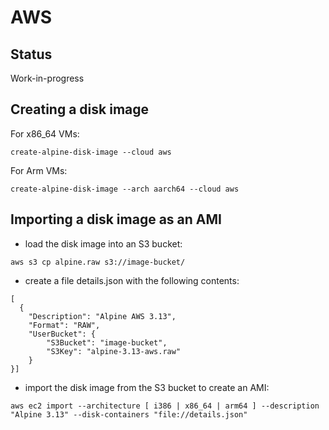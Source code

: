 # AWS

## Status

Work-in-progress

## Creating a disk image

For x86_64 VMs:

```
create-alpine-disk-image --cloud aws
```

For Arm VMs:

```
create-alpine-disk-image --arch aarch64 --cloud aws
```

## Importing a disk image as an AMI

- load the disk image into an S3 bucket:
```
aws s3 cp alpine.raw s3://image-bucket/
```
- create a file details.json with the following contents:
```
[
  {
    "Description": "Alpine AWS 3.13",
    "Format": "RAW",
    "UserBucket": {
        "S3Bucket": "image-bucket",
        "S3Key": "alpine-3.13-aws.raw"
    }
}]
```
- import the disk image from the S3 bucket to create an AMI:
```
aws ec2 import --architecture [ i386 | x86_64 | arm64 ] --description "Alpine 3.13" --disk-containers "file://details.json"
```
